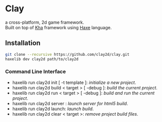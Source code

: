 # Clay  
a cross-platform, 2d game framework.  
Built on top of [Kha](https://github.com/Kode/Kha) framework using [Haxe](https://haxe.org/) language.  

## Installation
```bash
git clone --recursive https://github.com/clay2d/clay.git
haxelib dev clay2d path/to/clay2d
```

### Command Line Interface
- haxelib run clay2d init [ -t template ]: *initialize a new project*.
- haxelib run clay2d build < target > [ -debug ]:  *build the current project*.
- haxelib run clay2d run < target > [ -debug ]:  *build and run the current project*.
- haxelib run clay2d server : *launch server for html5 build*.
- haxelib run clay2d launch: *launch build*.
- haxelib run clay2d clear < target >:  *remove project build files*.
  
